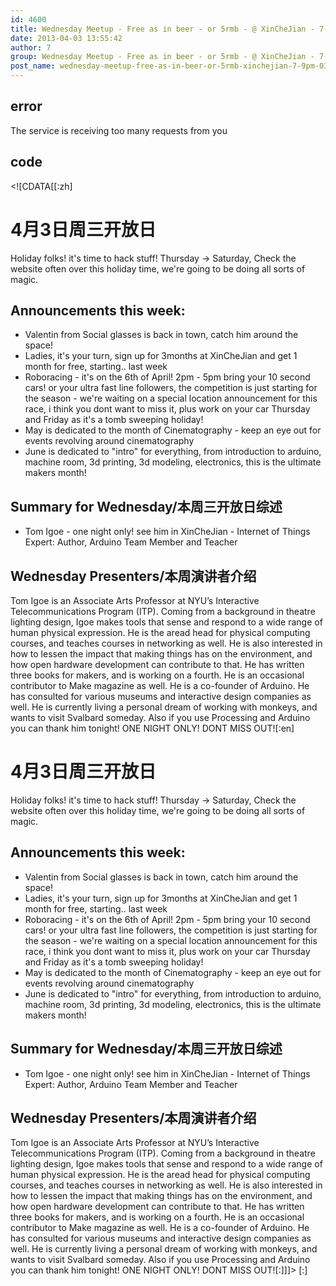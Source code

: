 ```yaml
---
id: 4600
title: Wednesday Meetup - Free as in beer - or 5rmb - @ XinCheJian - 7-9pm - 03/04/2013
date: 2013-04-03 13:55:42
author: 7
group: Wednesday Meetup - Free as in beer - or 5rmb - @ XinCheJian - 7-9pm - 03/04/2013
post_name: wednesday-meetup-free-as-in-beer-or-5rmb-xinchejian-7-9pm-03042013
---
```


## error
The service is receiving too many requests from you

## code
 <!\[CDATA\[\[:zh\]

# 4月3日周三开放日

Holiday folks! it's time to hack stuff! Thursday -> Saturday, Check the website often over this holiday time, we're going to be doing all sorts of magic.

## Announcements this week:

* Valentin from Social glasses is back in town, catch him around the space!
* Ladies, it's your turn, sign up for 3months at XinCheJian and get 1 month for free, starting.. last week
* Roboracing - it's on the 6th of April! 2pm - 5pm bring your 10 second cars! or your ultra fast line followers, the competition is just starting for the season - we're waiting on a special location announcement for this race, i think you dont want to miss it, plus work on your car Thursday and Friday as it's a tomb sweeping holiday!
* May is dedicated to the month of Cinematography - keep an eye out for events revolving around cinematography
* June is dedicated to "intro" for everything, from introduction to arduino, machine room, 3d printing, 3d modeling, electronics, this is the ultimate makers month!

## Summary for Wednesday/本周三开放日综述

* Tom Igoe - one night only! see him in XinCheJian - Internet of Things Expert: Author, Arduino Team Member and Teacher

## Wednesday Presenters/本周演讲者介绍

Tom Igoe is an Associate Arts Professor at NYU’s Interactive Telecommunications Program (ITP). Coming from a background in theatre lighting design, Igoe makes tools that sense and respond to a wide range of human physical expression. He is the aread head for physical computing courses, and teaches courses in networking as well. He is also interested in how to lessen the impact that making things has on the environment, and how open hardware development can contribute to that. He has written three books for makers, and is working on a fourth. He is an occasional contributor to Make magazine as well. He is a co-founder of Arduino. He has consulted for various museums and interactive design companies as well. He is currently living a personal dream of working with monkeys, and wants to visit Svalbard someday. Also if you use Processing and Arduino you can thank him tonight! ONE NIGHT ONLY! DONT MISS OUT!\[:en\]

# 4月3日周三开放日

Holiday folks! it's time to hack stuff! Thursday -> Saturday, Check the website often over this holiday time, we're going to be doing all sorts of magic.

## Announcements this week:

* Valentin from Social glasses is back in town, catch him around the space!
* Ladies, it's your turn, sign up for 3months at XinCheJian and get 1 month for free, starting.. last week
* Roboracing - it's on the 6th of April! 2pm - 5pm bring your 10 second cars! or your ultra fast line followers, the competition is just starting for the season - we're waiting on a special location announcement for this race, i think you dont want to miss it, plus work on your car Thursday and Friday as it's a tomb sweeping holiday!
* May is dedicated to the month of Cinematography - keep an eye out for events revolving around cinematography
* June is dedicated to "intro" for everything, from introduction to arduino, machine room, 3d printing, 3d modeling, electronics, this is the ultimate makers month!

## Summary for Wednesday/本周三开放日综述

* Tom Igoe - one night only! see him in XinCheJian - Internet of Things Expert: Author, Arduino Team Member and Teacher

## Wednesday Presenters/本周演讲者介绍

Tom Igoe is an Associate Arts Professor at NYU’s Interactive Telecommunications Program (ITP). Coming from a background in theatre lighting design, Igoe makes tools that sense and respond to a wide range of human physical expression. He is the aread head for physical computing courses, and teaches courses in networking as well. He is also interested in how to lessen the impact that making things has on the environment, and how open hardware development can contribute to that. He has written three books for makers, and is working on a fourth. He is an occasional contributor to Make magazine as well. He is a co-founder of Arduino. He has consulted for various museums and interactive design companies as well. He is currently living a personal dream of working with monkeys, and wants to visit Svalbard someday. Also if you use Processing and Arduino you can thank him tonight! ONE NIGHT ONLY! DONT MISS OUT!\[:\]\]\]> \[:\]
